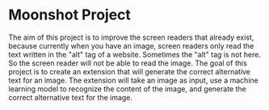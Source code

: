 # Moonshot Project

The aim of this project is to improve the screen readers that already exist, because currently when you have an image, screen readers only read the text written in the "alt" tag of a website. Sometimes the "alt" tag is not here. So the screen reader will not be able to read the image. The goal of this project is to create an extension that will generate the correct alternative text for an image. The extension will take an image as input, use a machine learning model to recognize the content of the image, and generate the correct alternative text for the image.
